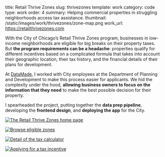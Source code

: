 title: Retail Thrive Zones 
slug: thrivezones 
template: work
category: code
type: work
order: 4 
summary: Helping commercial properties in struggling neighborhoods access tax assistance. 
thumbnail: /static/images/work/thrivezones/zone-map.png
work_url: https://retailthrivezones.com

With the City of Chicago’s Retail Thrive Zones program, businesses in low-income
neighborhoods are eligible for big breaks on their property taxes. But **the program
requirements can be a headache**: properties qualify for different incentives
based on a complicated formula that takes into account their geographic location,
their tax history, and the financial details of their plans for development.

At [DataMade](https://datamade.us), I worked with City employees
at the Department of Planning and Development to make this process easier for applicants. We hid
the complexity under the hood, **allowing business owners to focus on the information
that they need** to make the best possible decision for their property.

I spearheaded the project, putting together the **data prep pipeline**,
developing the **frontend design**, and **deploying the app** for the City.

[![The Retail Thrive Zones home
page](/static/images/work/thrivezones/thrive-zones.jpg)
](https://retailthrivezones.com)

[![Browse eligible zones](/static/images/work/thrivezones/browse-zones.png)
](https://thrivezones.com/map)

[![Detail of the tax 
calculator](/static/images/work/thrivezones/thrivezones-calc.png)
](https://thrivezones.com/map.html#/?center=41.810,-87.665&pin=20023110050000)

[![Applying for a tax
incentive](/static/images/work/thrivezones/thrivezones-form.png)
](https://thrivezones.com/apply/)




